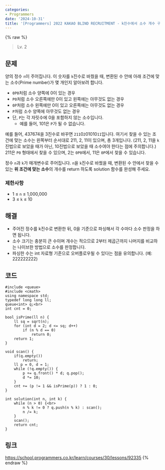 ```yaml
---
categories:
- Programmers
date: '2024-10-31'
title: '[Programmers] 2022 KAKAO BLIND RECRUITMENT - k진수에서 소수 개수 구하기'
---
```


{% raw %}
> Lv. 2<br>

## 문제
양의 정수  `n`이 주어집니다. 이 숫자를  `k`진수로 바꿨을 때, 변환된 수 안에 아래 조건에 맞는 소수(Prime number)가 몇 개인지 알아보려 합니다.
-   `0P0`처럼 소수 양쪽에 0이 있는 경우
-   `P0`처럼 소수 오른쪽에만 0이 있고 왼쪽에는 아무것도 없는 경우
-   `0P`처럼 소수 왼쪽에만 0이 있고 오른쪽에는 아무것도 없는 경우
-   `P`처럼 소수 양쪽에 아무것도 없는 경우
-   단,  `P`는 각 자릿수에 0을 포함하지 않는 소수입니다.
    -   예를 들어, 101은  `P`가 될 수 없습니다.

예를 들어, 437674을 3진수로 바꾸면  `211`0`2`01010`11`입니다. 여기서 찾을 수 있는 조건에 맞는 소수는 왼쪽부터 순서대로 211, 2, 11이 있으며, 총 3개입니다. (211, 2, 11을  `k`진법으로 보았을 때가 아닌, 10진법으로 보았을 때 소수여야 한다는 점에 주의합니다.) 211은  `P0`  형태에서 찾을 수 있으며, 2는  `0P0`에서, 11은  `0P`에서 찾을 수 있습니다.

정수  `n`과  `k`가 매개변수로 주어집니다.  `n`을  `k`진수로 바꿨을 때, 변환된 수 안에서 찾을 수 있는  **위 조건에 맞는 소수**의 개수를 return 하도록 solution 함수를 완성해 주세요.

### 제한사항
-   1 ≤  `n`  ≤ 1,000,000
-   3 ≤  `k`  ≤ 10

## 해결
- 주어진 정수를 k진수로 변환한 뒤, 0을 기준으로 파싱해서 각 수마다 소수 판정을 하면 됩니다.
- 소수 크기는 충분히 큰 수이며 개수는 적으므로 2부터 제곱근까지 나머지를 비교하는 나이브한 방법으로 소수를 판정합니다.
- 파싱한 수는 int 자료형 기준으로 오버플로우될 수 있다는 점을 유의합니다. (예: 222222222)

## 코드
```
#include <queue>
#include <cmath>
using namespace std;
typedef long long ll;
queue<int> q;<br>
int cnt = 0;

bool isPrime(ll n) {
    ll sq = sqrt(n);
    for (int d = 2; d <= sq; d++)
        if (n % d == 0)
            return 0;
    return 1;
}

void scan() {
    if(q.empty())
        return;
    ll p = 0, d = 1;
    while (!q.empty()) {
        p += q.front() * d; q.pop();
        d *= 10;
    }
    cnt += (p != 1 && isPrime(p)) ? 1 : 0;
}

int solution(int n, int k) {
    while (n > 0) {<br>
        n % k != 0 ? q.push(n % k) : scan();
        n /= k;
    }
    scan();
    return cnt;
}
```

## 링크
https://school.programmers.co.kr/learn/courses/30/lessons/92335
{% endraw %}